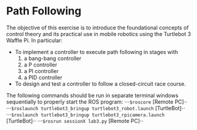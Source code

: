 # Path Following

The objective of this exercise is to introduce the foundational concepts of control theory and its practical use in mobile robotics using the Turtlebot 3 Waffle Pi. In particular:

* To implement a controller to execute path following in stages with
  1. a bang-bang controller
  2. a P controller 
  3. a PI controller 
  4. a PID controller
* To design and test a controller to follow a closed-circuit race course.

The following commands should be run in separate terminal windows sequentially to properly start the ROS program:
⋅⋅⋅`$roscore` [Remote PC]⋅⋅
⋅⋅⋅`$roslaunch turtlebot3_bringup turtlebot3_robot.launch` [TurtleBot]⋅⋅
⋅⋅⋅`$roslaunch turtlebot3_bringup turtlebot3_rpicamera.launch` [TurtleBot]⋅⋅
⋅⋅⋅`$rosrun sessionX lab3.py` [Remote PC]⋅⋅
